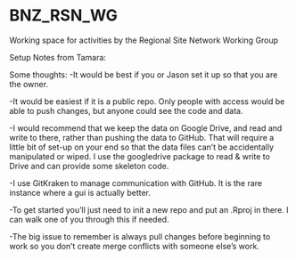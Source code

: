 # BNZ_RSN_WG
Working space for activities by the Regional Site Network Working Group




Setup Notes from Tamara:

Some thoughts:
-It would be best if you or Jason set it up so that you are the owner. 

-It would be easiest if it is a public repo. Only people with access would be able to push changes, but anyone could see the code and data.

-I would recommend that we keep the data on Google Drive, and read and write to there, rather than pushing the data to GitHub. That will require a little bit of set-up on your end so that the data files can’t be accidentally manipulated or wiped. I use the googledrive package to read & write to Drive and can provide some skeleton code.

-I use GitKraken to manage communication with GitHub. It is the rare instance where a gui is actually better.

-To get started you’ll just need to init a new repo and put an .Rproj in there. I can walk one of you through this if needed.

-The big issue to remember is always pull changes before beginning to work so you don’t create merge conflicts with someone else’s work.



